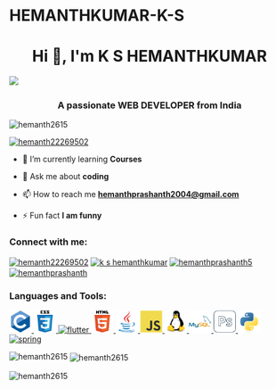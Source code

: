 # HEMANTHKUMAR-K-S
<h1 align="center">Hi 👋, I'm K S HEMANTHKUMAR</h1>
<img src="https://www.canva.com/design/DAF5ylCK918/FlEH0TmvbSlqM5s4EmOWcg/edit?utm_content=DAF5ylCK918&utm_campaign=designshare&utm_medium=link2&utm_source=sharebutton">

<h3 align="center">A passionate WEB DEVELOPER from India</h3>

<p align="left"> <img src="https://komarev.com/ghpvc/?username=hemanth2615&label=Profile%20views&color=0e75b6&style=flat" alt="hemanth2615" /> </p>

<p align="left"> <a href="https://twitter.com/hemanth22269502" target="blank"><img src="https://img.shields.io/twitter/follow/hemanth22269502?logo=twitter&style=for-the-badge" alt="hemanth22269502" /></a> </p>

- 🌱 I’m currently learning **Courses**

- 💬 Ask me about **coding**

- 📫 How to reach me **hemanthprashanth2004@gmail.com**

- ⚡ Fun fact **I am funny**

<h3 align="left">Connect with me:</h3>
<p align="left">
<a href="https://twitter.com/hemanth22269502" target="blank"><img align="center" src="https://raw.githubusercontent.com/rahuldkjain/github-profile-readme-generator/master/src/images/icons/Social/twitter.svg" alt="hemanth22269502" height="30" width="40" /></a>
<a href="https://linkedin.com/in/k s hemanthkumar" target="blank"><img align="center" src="https://raw.githubusercontent.com/rahuldkjain/github-profile-readme-generator/master/src/images/icons/Social/linked-in-alt.svg" alt="k s hemanthkumar" height="30" width="40" /></a>
<a href="https://instagram.com/hemanthprashanth5" target="blank"><img align="center" src="https://raw.githubusercontent.com/rahuldkjain/github-profile-readme-generator/master/src/images/icons/Social/instagram.svg" alt="hemanthprashanth5" height="30" width="40" /></a>
<a href="https://www.hackerrank.com/hemanthprashanth" target="blank"><img align="center" src="https://raw.githubusercontent.com/rahuldkjain/github-profile-readme-generator/master/src/images/icons/Social/hackerrank.svg" alt="hemanthprashanth" height="30" width="40" /></a>
</p>

<h3 align="left">Languages and Tools:</h3>
<p align="left"> <a href="https://www.cprogramming.com/" target="_blank" rel="noreferrer"> <img src="https://raw.githubusercontent.com/devicons/devicon/master/icons/c/c-original.svg" alt="c" width="40" height="40"/> </a> <a href="https://www.w3schools.com/css/" target="_blank" rel="noreferrer"> <img src="https://raw.githubusercontent.com/devicons/devicon/master/icons/css3/css3-original-wordmark.svg" alt="css3" width="40" height="40"/> </a> <a href="https://flutter.dev" target="_blank" rel="noreferrer"> <img src="https://www.vectorlogo.zone/logos/flutterio/flutterio-icon.svg" alt="flutter" width="40" height="40"/> </a> <a href="https://www.w3.org/html/" target="_blank" rel="noreferrer"> <img src="https://raw.githubusercontent.com/devicons/devicon/master/icons/html5/html5-original-wordmark.svg" alt="html5" width="40" height="40"/> </a> <a href="https://www.java.com" target="_blank" rel="noreferrer"> <img src="https://raw.githubusercontent.com/devicons/devicon/master/icons/java/java-original.svg" alt="java" width="40" height="40"/> </a> <a href="https://developer.mozilla.org/en-US/docs/Web/JavaScript" target="_blank" rel="noreferrer"> <img src="https://raw.githubusercontent.com/devicons/devicon/master/icons/javascript/javascript-original.svg" alt="javascript" width="40" height="40"/> </a> <a href="https://www.linux.org/" target="_blank" rel="noreferrer"> <img src="https://raw.githubusercontent.com/devicons/devicon/master/icons/linux/linux-original.svg" alt="linux" width="40" height="40"/> </a> <a href="https://www.mysql.com/" target="_blank" rel="noreferrer"> <img src="https://raw.githubusercontent.com/devicons/devicon/master/icons/mysql/mysql-original-wordmark.svg" alt="mysql" width="40" height="40"/> </a> <a href="https://www.photoshop.com/en" target="_blank" rel="noreferrer"> <img src="https://raw.githubusercontent.com/devicons/devicon/master/icons/photoshop/photoshop-line.svg" alt="photoshop" width="40" height="40"/> </a> <a href="https://www.python.org" target="_blank" rel="noreferrer"> <img src="https://raw.githubusercontent.com/devicons/devicon/master/icons/python/python-original.svg" alt="python" width="40" height="40"/> </a> <a href="https://spring.io/" target="_blank" rel="noreferrer"> <img src="https://www.vectorlogo.zone/logos/springio/springio-icon.svg" alt="spring" width="40" height="40"/> </a> </p>

<p><img align="left" src="https://github-readme-stats.vercel.app/api/top-langs?username=hemanth2615&show_icons=true&locale=en&layout=compact" alt="hemanth2615" /></p>

<p>&nbsp;<img align="center" src="https://github-readme-stats.vercel.app/api?username=hemanth2615&show_icons=true&locale=en" alt="hemanth2615" /></p>

<p><img align="center" src="https://github-readme-streak-stats.herokuapp.com/?user=hemanth2615&" alt="hemanth2615" /></p>
